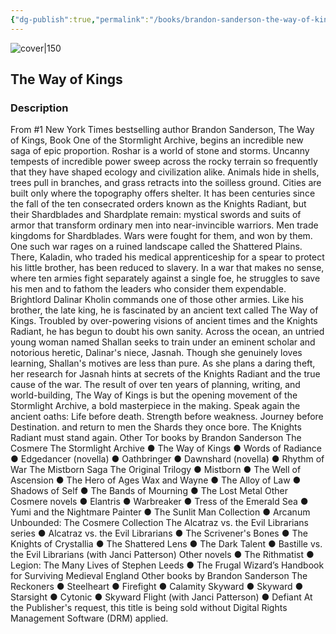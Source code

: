 ```yaml
---
{"dg-publish":true,"permalink":"/books/brandon-sanderson-the-way-of-kings/","title":"\"The Way of Kings\"","tags":["Fantasy"]}
---
```




![cover|150](http://books.google.com/books/content?id=OHclhBVv-X4C&printsec=frontcover&img=1&zoom=1&edge=curl&source=gbs_api)

## The Way of Kings

### Description

From #1 New York Times bestselling author Brandon Sanderson, The Way of Kings, Book One of the Stormlight Archive, begins an incredible new saga of epic proportion. Roshar is a world of stone and storms. Uncanny tempests of incredible power sweep across the rocky terrain so frequently that they have shaped ecology and civilization alike. Animals hide in shells, trees pull in branches, and grass retracts into the soilless ground. Cities are built only where the topography offers shelter. It has been centuries since the fall of the ten consecrated orders known as the Knights Radiant, but their Shardblades and Shardplate remain: mystical swords and suits of armor that transform ordinary men into near-invincible warriors. Men trade kingdoms for Shardblades. Wars were fought for them, and won by them. One such war rages on a ruined landscape called the Shattered Plains. There, Kaladin, who traded his medical apprenticeship for a spear to protect his little brother, has been reduced to slavery. In a war that makes no sense, where ten armies fight separately against a single foe, he struggles to save his men and to fathom the leaders who consider them expendable. Brightlord Dalinar Kholin commands one of those other armies. Like his brother, the late king, he is fascinated by an ancient text called The Way of Kings. Troubled by over-powering visions of ancient times and the Knights Radiant, he has begun to doubt his own sanity. Across the ocean, an untried young woman named Shallan seeks to train under an eminent scholar and notorious heretic, Dalinar's niece, Jasnah. Though she genuinely loves learning, Shallan's motives are less than pure. As she plans a daring theft, her research for Jasnah hints at secrets of the Knights Radiant and the true cause of the war. The result of over ten years of planning, writing, and world-building, The Way of Kings is but the opening movement of the Stormlight Archive, a bold masterpiece in the making. Speak again the ancient oaths: Life before death. Strength before weakness. Journey before Destination. and return to men the Shards they once bore. The Knights Radiant must stand again. Other Tor books by Brandon Sanderson The Cosmere The Stormlight Archive ● The Way of Kings ● Words of Radiance ● Edgedancer (novella) ● Oathbringer ● Dawnshard (novella) ● Rhythm of War The Mistborn Saga The Original Trilogy ● Mistborn ● The Well of Ascension ● The Hero of Ages Wax and Wayne ● The Alloy of Law ● Shadows of Self ● The Bands of Mourning ● The Lost Metal Other Cosmere novels ● Elantris ● Warbreaker ● Tress of the Emerald Sea ● Yumi and the Nightmare Painter ● The Sunlit Man Collection ● Arcanum Unbounded: The Cosmere Collection The Alcatraz vs. the Evil Librarians series ● Alcatraz vs. the Evil Librarians ● The Scrivener's Bones ● The Knights of Crystallia ● The Shattered Lens ● The Dark Talent ● Bastille vs. the Evil Librarians (with Janci Patterson) Other novels ● The Rithmatist ● Legion: The Many Lives of Stephen Leeds ● The Frugal Wizard’s Handbook for Surviving Medieval England Other books by Brandon Sanderson The Reckoners ● Steelheart ● Firefight ● Calamity Skyward ● Skyward ● Starsight ● Cytonic ● Skyward Flight (with Janci Patterson) ● Defiant At the Publisher's request, this title is being sold without Digital Rights Management Software (DRM) applied.
```